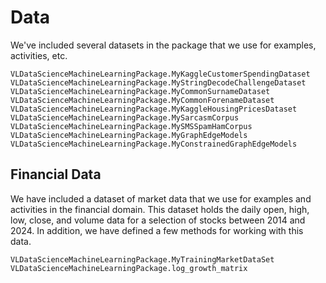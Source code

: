 # Data
We've included several datasets in the package that we use for examples, activities, etc. 

```@docs
VLDataScienceMachineLearningPackage.MyKaggleCustomerSpendingDataset
VLDataScienceMachineLearningPackage.MyStringDecodeChallengeDataset
VLDataScienceMachineLearningPackage.MyCommonSurnameDataset
VLDataScienceMachineLearningPackage.MyCommonForenameDataset
VLDataScienceMachineLearningPackage.MyKaggleHousingPricesDataset
VLDataScienceMachineLearningPackage.MySarcasmCorpus
VLDataScienceMachineLearningPackage.MySMSSpamHamCorpus
VLDataScienceMachineLearningPackage.MyGraphEdgeModels
VLDataScienceMachineLearningPackage.MyConstrainedGraphEdgeModels
```

## Financial Data
We have included a dataset of market data that we use for examples and activities in the financial domain. This 
dataset holds the daily open, high, low, close, and volume data for a selection of stocks between 2014 and 2024. 
In addition, we have defined a few methods for working with this data.

```@docs
VLDataScienceMachineLearningPackage.MyTrainingMarketDataSet
VLDataScienceMachineLearningPackage.log_growth_matrix
```